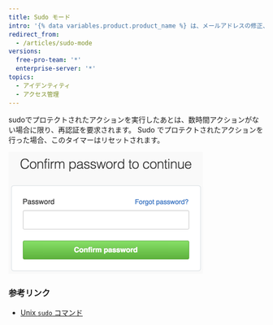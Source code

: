 ```yaml
---
title: Sudo モード
intro: '{% data variables.product.product_name %} は、メールアドレスの修正、第三者のアプリケーションの許可や新しい公開鍵の追加前、または、sudo でプロテクトされたアクションを開始する前に、パスワードを尋ねます。'
redirect_from:
  - /articles/sudo-mode
versions:
  free-pro-team: '*'
  enterprise-server: '*'
topics:
  - アイデンティティ
  - アクセス管理
---
```


sudoでプロテクトされたアクションを実行したあとは、数時間アクションがない場合に限り、再認証を要求されます。 Sudo でプロテクトされたアクションを行った場合、このタイマーはリセットされます。

![Sudo モードダイアログ](/assets/images/help/settings/sudo_mode_popup.png)

### 参考リンク

- [Unix `sudo` コマンド](http://en.wikipedia.org/wiki/Sudo)
